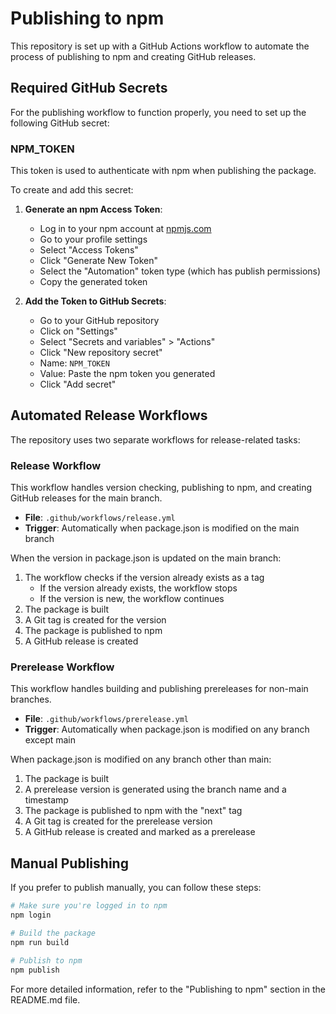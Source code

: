 # Publishing to npm

This repository is set up with a GitHub Actions workflow to automate the process of publishing to npm and creating GitHub releases.

## Required GitHub Secrets

For the publishing workflow to function properly, you need to set up the following GitHub secret:

### NPM_TOKEN

This token is used to authenticate with npm when publishing the package.

To create and add this secret:

1. **Generate an npm Access Token**:
   - Log in to your npm account at [npmjs.com](https://www.npmjs.com/)
   - Go to your profile settings
   - Select "Access Tokens"
   - Click "Generate New Token"
   - Select the "Automation" token type (which has publish permissions)
   - Copy the generated token

2. **Add the Token to GitHub Secrets**:
   - Go to your GitHub repository
   - Click on "Settings"
   - Select "Secrets and variables" > "Actions"
   - Click "New repository secret"
   - Name: `NPM_TOKEN`
   - Value: Paste the npm token you generated
   - Click "Add secret"

## Automated Release Workflows

The repository uses two separate workflows for release-related tasks:

### Release Workflow

This workflow handles version checking, publishing to npm, and creating GitHub releases for the main branch.

- **File**: `.github/workflows/release.yml`
- **Trigger**: Automatically when package.json is modified on the main branch

When the version in package.json is updated on the main branch:

1. The workflow checks if the version already exists as a tag
   - If the version already exists, the workflow stops
   - If the version is new, the workflow continues
2. The package is built
3. A Git tag is created for the version
4. The package is published to npm
5. A GitHub release is created

### Prerelease Workflow

This workflow handles building and publishing prereleases for non-main branches.

- **File**: `.github/workflows/prerelease.yml`
- **Trigger**: Automatically when package.json is modified on any branch except main

When package.json is modified on any branch other than main:

1. The package is built
2. A prerelease version is generated using the branch name and a timestamp
3. The package is published to npm with the "next" tag
4. A Git tag is created for the prerelease version
5. A GitHub release is created and marked as a prerelease

## Manual Publishing

If you prefer to publish manually, you can follow these steps:

```bash
# Make sure you're logged in to npm
npm login

# Build the package
npm run build

# Publish to npm
npm publish
```

For more detailed information, refer to the "Publishing to npm" section in the README.md file.
